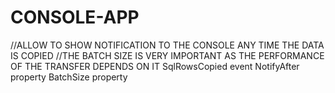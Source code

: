 # CONSOLE-APP
//ALLOW TO SHOW NOTIFICATION TO THE CONSOLE ANY TIME THE DATA IS COPIED
//THE BATCH SIZE IS VERY IMPORTANT AS THE PERFORMANCE OF THE TRANSFER DEPENDS ON IT
SqlRowsCopied event 
NotifyAfter property 
BatchSize property
